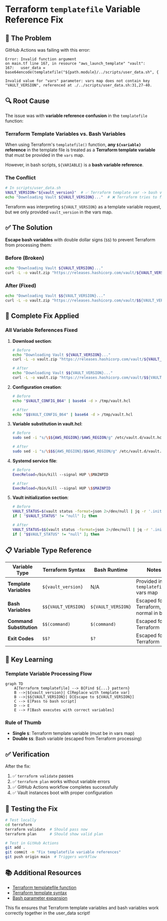 # Terraform `templatefile` Variable Reference Fix

## 🐛 **The Problem**

GitHub Actions was failing with this error:

```
Error: Invalid function argument
on main.tf line 167, in resource "aws_launch_template" "vault":
167:   user_data = base64encode(templatefile("${path.module}/../scripts/user_data.sh", {

Invalid value for "vars" parameter: vars map does not contain key
"VAULT_VERSION", referenced at ./../scripts/user_data.sh:31,27-40.
```

## 🔍 **Root Cause**

The issue was with **variable reference confusion** in the `templatefile` function:

### **Terraform Template Variables vs. Bash Variables**

When using Terraform's `templatefile()` function, **any `${variable}` reference** in the template file is treated as a **Terraform template variable** that must be provided in the `vars` map.

However, in bash scripts, `${VARIABLE}` is a **bash variable reference**.

### **The Conflict**

```bash
# In scripts/user_data.sh
VAULT_VERSION="${vault_version}"  # ✅ Terraform template var -> bash var
echo "Downloading Vault ${VAULT_VERSION}..."  # ❌ Terraform tries to find template var "VAULT_VERSION"
```

Terraform was interpreting `${VAULT_VERSION}` as a template variable request, but we only provided `vault_version` in the vars map.

## ✅ **The Solution**

**Escape bash variables** with double dollar signs (`$$`) to prevent Terraform from processing them:

### **Before (Broken)**
```bash
echo "Downloading Vault ${VAULT_VERSION}..."
curl -L -o vault.zip "https://releases.hashicorp.com/vault/${VAULT_VERSION}/vault_${VAULT_VERSION}_linux_amd64.zip"
```

### **After (Fixed)**
```bash
echo "Downloading Vault $${VAULT_VERSION}..."
curl -L -o vault.zip "https://releases.hashicorp.com/vault/$${VAULT_VERSION}/vault_$${VAULT_VERSION}_linux_amd64.zip"
```

## 🔧 **Complete Fix Applied**

### **All Variable References Fixed**

1. **Download section**:
   ```bash
   # Before
   echo "Downloading Vault ${VAULT_VERSION}..."
   curl -L -o vault.zip "https://releases.hashicorp.com/vault/${VAULT_VERSION}/vault_${VAULT_VERSION}_linux_amd64.zip"
   
   # After
   echo "Downloading Vault $${VAULT_VERSION}..."
   curl -L -o vault.zip "https://releases.hashicorp.com/vault/$${VAULT_VERSION}/vault_$${VAULT_VERSION}_linux_amd64.zip"
   ```

2. **Configuration creation**:
   ```bash
   # Before
   echo "$VAULT_CONFIG_B64" | base64 -d > /tmp/vault.hcl
   
   # After
   echo "$$VAULT_CONFIG_B64" | base64 -d > /tmp/vault.hcl
   ```

3. **Variable substitution in vault.hcl**:
   ```bash
   # Before
   sudo sed -i "s/\$${AWS_REGION}/$AWS_REGION/g" /etc/vault.d/vault.hcl
   
   # After
   sudo sed -i "s/\$$${AWS_REGION}/$$AWS_REGION/g" /etc/vault.d/vault.hcl
   ```

4. **Systemd service file**:
   ```bash
   # Before
   ExecReload=/bin/kill --signal HUP \$MAINPID
   
   # After
   ExecReload=/bin/kill --signal HUP \$$MAINPID
   ```

5. **Vault initialization section**:
   ```bash
   # Before
   VAULT_STATUS=$(vault status -format=json 2>/dev/null | jq -r '.initialized' 2>/dev/null)
   if [ "$VAULT_STATUS" != "null" ]; then
   
   # After
   VAULT_STATUS=$$(vault status -format=json 2>/dev/null | jq -r '.initialized' 2>/dev/null)
   if [ "$$VAULT_STATUS" != "null" ]; then
   ```

## 📋 **Variable Type Reference**

| Variable Type | Terraform Syntax | Bash Runtime | Notes |
|---------------|-------------------|--------------|-------|
| **Template Variables** | `${vault_version}` | N/A | Provided in `templatefile()` vars map |
| **Bash Variables** | `$${VAULT_VERSION}` | `${VAULT_VERSION}` | Escaped for Terraform, normal in bash |
| **Command Substitution** | `$$(command)` | `$(command)` | Escaped for Terraform |
| **Exit Codes** | `$$?` | `$?` | Escaped for Terraform |

## 🎯 **Key Learning**

### **Template Variable Processing Flow**

```mermaid
graph TD
    A[Terraform templatefile] --> B{Find ${...} pattern}
    B -->|${vault_version}| C[Replace with template var]
    B -->|$${VAULT_VERSION}| D[Escape to ${VAULT_VERSION}]
    C --> E[Pass to bash script]
    D --> E
    E --> F[Bash executes with correct variables]
```

### **Rule of Thumb**

- **Single `$`**: Terraform template variable (must be in vars map)
- **Double `$$`**: Bash variable (escaped from Terraform processing)

## ✅ **Verification**

After the fix:

1. ✅ `terraform validate` passes
2. ✅ `terraform plan` works without variable errors  
3. ✅ GitHub Actions workflow completes successfully
4. ✅ Vault instances boot with proper configuration

## 🔄 **Testing the Fix**

```bash
# Test locally
cd terraform
terraform validate  # Should pass now
terraform plan      # Should show valid plan

# Test in GitHub Actions
git add .
git commit -m "Fix templatefile variable references"
git push origin main  # Triggers workflow
```

## 📚 **Additional Resources**

- [Terraform templatefile function](https://www.terraform.io/language/functions/templatefile)
- [Terraform template syntax](https://www.terraform.io/language/expressions/strings#template-literals)
- [Bash parameter expansion](https://www.gnu.org/software/bash/manual/html_node/Shell-Parameter-Expansion.html)

This fix ensures that Terraform template variables and bash variables work correctly together in the user_data script! 